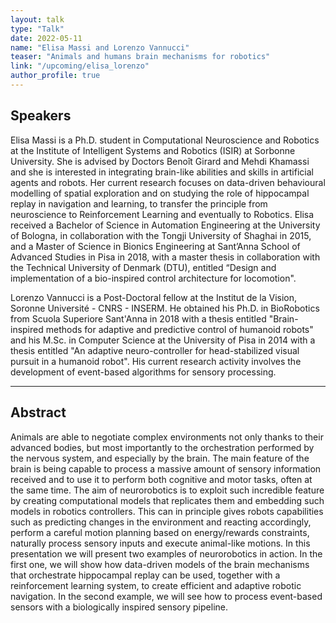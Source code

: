 ```yaml
---
layout: talk
type: "Talk"
date: 2022-05-11
name: "Elisa Massi and Lorenzo Vannucci"
teaser: "Animals and humans brain mechanisms for robotics"
link: "/upcoming/elisa_lorenzo" 
author_profile: true
---
```


## Speakers

Elisa Massi is a Ph.D. student in Computational Neuroscience and Robotics at the Institute of Intelligent Systems and Robotics (ISIR) at Sorbonne University. She is advised by Doctors Benoît Girard and Mehdi Khamassi and she is interested in integrating brain-like abilities and skills in artificial agents and robots. Her current research focuses on data-driven behavioural modelling of spatial exploration and on studying the role of hippocampal replay in navigation and learning, to transfer the principle from neuroscience to Reinforcement Learning and eventually to Robotics. Elisa received a Bachelor of Science in Automation Engineering at the University of Bologna, in collaboration with the Tongji University of Shaghai in 2015, and a Master of Science in Bionics Engineering at Sant’Anna School of Advanced Studies in Pisa in 2018, with a master thesis in collaboration with the Technical University of Denmark (DTU), entitled “Design and implementation of a bio-inspired control architecture for locomotion".

Lorenzo Vannucci is a Post-Doctoral fellow at the Institut de la Vision, Soronne Université - CNRS - INSERM. He obtained his Ph.D. in BioRobotics from Scuola Superiore Sant'Anna in 2018 with a thesis entitled "Brain-inspired methods for adaptive and predictive control of humanoid robots" and his M.Sc. in Computer Science at the University of Pisa in 2014 with a thesis entitled "An adaptive neuro-controller for head-stabilized visual pursuit in a humanoid robot". His current research activity involves the development of event-based algorithms for sensory processing.

---

## Abstract
Animals are able to negotiate complex environments not only thanks to their advanced bodies, but most importantly to the orchestration performed by the nervous system, and especially by the brain. The main feature of the brain is being capable to process a massive amount of sensory information received and to use it to perform both cognitive and motor tasks, often at the same time. The aim of neurorobotics is to exploit such incredible feature by creating computational models that replicates them and embedding such models in robotics controllers. This can in principle gives robots capabilities such as predicting changes in the environment and reacting accordingly, perform a careful motion planning based on energy/rewards constraints, naturally process sensory inputs and execute animal-like motions. In this presentation we will present two examples of neurorobotics in action. In the first one, we will show how data-driven models of the brain mechanisms that orchestrate hippocampal replay can be used, together with a reinforcement learning system, to create efficient and adaptive robotic navigation. In the second example, we will see how to process event-based sensors with a biologically inspired sensory pipeline. 
